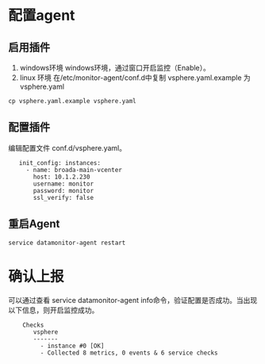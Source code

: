 # 配置agent
## 启用插件
 1. windows环境
windows环境，通过窗口开启监控（Enable）。
 2. linux 环境
在/etc/monitor-agent/conf.d中复制 vsphere.yaml.example 为 vsphere.yaml
```
cp vsphere.yaml.example vsphere.yaml
```
## 配置插件
编辑配置文件 conf.d/vsphere.yaml。
```
   init_config: instances:
     - name: broada-main-vcenter
       host: 10.1.2.230
       username: monitor
       password: monitor
       ssl_verify: false
```
## 重启Agent
```
service datamonitor-agent restart
```
# 确认上报
可以通过查看 service datamonitor-agent info命令，验证配置是否成功。当出现以下信息，则开启监控成功。
```
    Checks
       vsphere
       -------
         - instance #0 [OK]
         - Collected 8 metrics, 0 events & 6 service checks
```